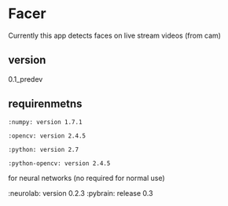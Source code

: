 Facer
=====

Currently this app detects faces on live stream videos (from cam)


version
-------

0.1_predev


requirenmetns
-------------

    :numpy: version 1.7.1

    :opencv: version 2.4.5

    :python: version 2.7

    :python-opencv: version 2.4.5

for neural networks (no required for normal use)

 :neurolab: version 0.2.3
 :pybrain: release 0.3
